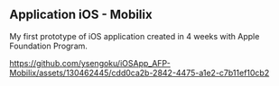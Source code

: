 ## Application iOS - Mobilix
My first prototype of iOS application created in 4 weeks with Apple Foundation Program.

https://github.com/ysengoku/iOSApp_AFP-Mobilix/assets/130462445/cdd0ca2b-2842-4475-a1e2-c7b11ef10cb2

